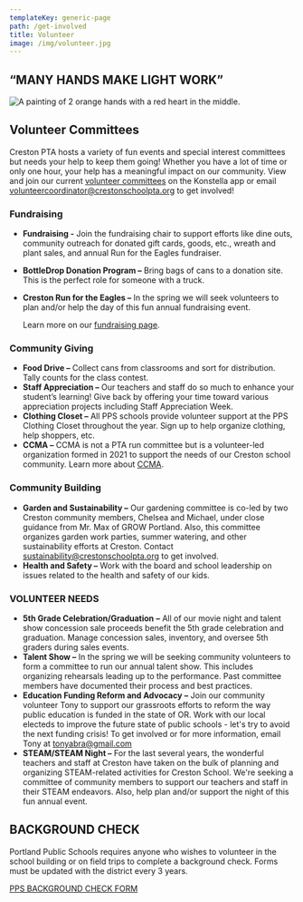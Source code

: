 ```yaml
---
templateKey: generic-page
path: /get-involved
title: Volunteer
image: /img/volunteer.jpg
---
```

## “MANY HANDS MAKE LIGHT WORK”

![A painting of 2 orange hands with a red heart in the middle.](/img/rod-long-89bqbucvjdw-unsplash.jpg)

## Volunteer Committees

Creston PTA hosts a variety of fun events and special interest committees but needs your help to keep them going! Whether you have a lot of time or only one hour, your help has a meaningful impact on our community. View and join our current [volunteer committees](https://www.konstella.com/app/school/669afb141b5ceab26a5c9b2f/committees) on the Konstella app or email volunteercoordinator@crestonschoolpta.org to get involved!

### Fundraising

* **Fundraising -** Join the fundraising chair to support efforts like dine outs, community outreach for donated gift cards, goods, etc., wreath and plant sales, and annual Run for the Eagles fundraiser.
* **BottleDrop Donation Program –** Bring bags of cans to a donation site. This is the perfect role for someone with a truck.
* **Creston Run for the Eagles –**  In the spring we will seek volunteers to plan and/or help the day of this fun annual fundraising event. 

  Learn more on our [fundraising page](https://crestonschoolpta.org/get-involved/fundraise).

### Community Giving

* **Food Drive –** Collect cans from classrooms and sort for distribution. Tally counts for the class contest.
* **Staff Appreciation –** Our teachers and staff do so much to enhance your student’s learning! Give back by offering your time toward various appreciation projects including Staff Appreciation Week.
* **Clothing Closet –** All PPS schools provide volunteer support at the PPS Clothing Closet throughout the year. Sign up to help organize clothing, help shoppers, etc.
* **CCMA –** CCMA is not a PTA run committee but is a volunteer-led organization formed in 2021 to support the needs of our Creston school community. Learn more about [CCMA](https://crestonschoolpta.org/programs/ccma).

### Community Building

* **Garden and Sustainability –** Our gardening committee is co-led by two Creston community members, Chelsea and Michael, under close guidance from Mr. Max of GROW Portland. Also, this committee organizes garden work parties, summer watering, and other sustainability efforts at Creston. Contact sustainability@crestonschoolpta.org to get involved.
* **Health and Safety –** Work with the board and school leadership on issues related to the health and safety of our kids. 

### VOLUNTEER NEEDS

* **5th Grade Celebration/Graduation** **–**  All of our movie night and talent show concession sale proceeds benefit the 5th grade celebration and graduation. Manage concession sales, inventory, and oversee 5th graders during sales events.
* **Talent Show –** In the spring we will be seeking community volunteers to form a committee to run our annual talent show. This includes organizing rehearsals leading up to the performance. Past committee members have documented their process and best practices. 
* **Education Funding Reform and Advocacy** **–** Join our community volunteer Tony to support our grassroots efforts to reform the way public education is funded in the state of OR. Work with our local electeds to improve the future state of public schools - let's try to avoid the next funding crisis! To get involved or for more information, email Tony at tonyabra@gmail.com
* **STEAM/STEAM Night –** For the last several years, the wonderful teachers and staff at Creston have taken on the bulk of planning and organizing STEAM-related activities for Creston School. We're seeking a committee of community members to support our teachers and staff in their STEAM endeavors. Also, help plan and/or support the night of this fun annual event. 

## BACKGROUND CHECK

Portland Public Schools requires anyone who wishes to volunteer in the school building or on field trips to complete a background check. Forms must be updated with the district every 3 years.

[PPS BACKGROUND CHECK FORM](https://www.pps.net/volunteer)